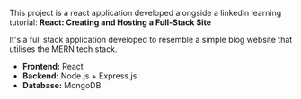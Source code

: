This project is a react application developed alongside a linkedin learning tutorial: **React: Creating and Hosting a Full-Stack Site**

It's a full stack application developed to resemble a simple blog website that utilises the MERN tech stack.
- **Frontend:** React
- **Backend:** Node.js + Express.js
- **Database:** MongoDB
